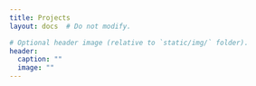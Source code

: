 ```yaml
---
title: Projects
layout: docs  # Do not modify.

# Optional header image (relative to `static/img/` folder).
header:
  caption: ""
  image: ""
---
```


